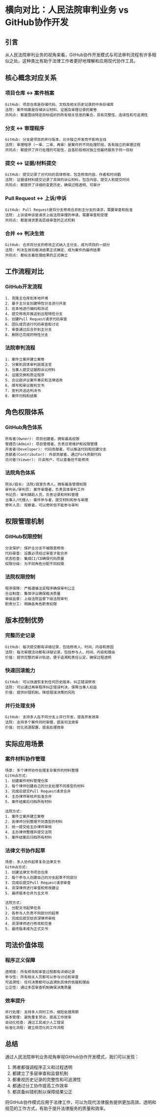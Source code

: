# 横向对比：人民法院审判业务 vs GitHub协作开发

## 引言

从人民法院审判业务的视角来看，GitHub协作开发模式与司法审判流程有许多相似之处。这种类比有助于法律工作者更好地理解和应用现代协作工具。

## 核心概念对应关系

### 项目仓库 ↔ 案件档案
```
GitHub: 项目仓库是存储代码、文档及相关历史记录的中央存储库
法院: 案件档案是存储诉讼材料、证据及审理记录的案卷
共同点: 都是围绕特定目标组织的所有相关信息的集合，具有完整性、连续性和可追溯性
```

### 分支 ↔ 审理程序
```
GitHub: 分支是项目的并行版本，允许独立开发而不影响主线
法院: 审理程序（一审、二审、再审）是案件的不同处理阶段，各有独立的审理过程
共同点: 都提供了并行处理的可能性，且各阶段相对独立但最终服务于同一目标
```

### 提交 ↔ 证据/材料提交
```
GitHub: 提交记录了对代码的具体修改，包含修改内容、作者和时间戳
法院: 证据或材料提交记录了具体的诉讼材料，包含内容、提交人和提交时间
共同点: 都提供了详细的变更历史，确保过程透明、可审计
```

### Pull Request ↔ 上诉/申诉
```
GitHub: Pull Request是将分支修改合并到主分支的请求，需要审查和批准
法院: 上诉或申诉是请求上级法院审理的申请，需要审查和受理
共同点: 都是请求更高层级审查的正式机制
```

### 合并 ↔ 判决生效
```
GitHub: 合并将分支的修改正式纳入主分支，成为项目的一部分
法院: 判决生效将裁决结果正式确定，成为案件的最终结果
共同点: 都标志着处理结果的正式确立
```

## 工作流程对比

### GitHub开发流程
```
1. 克隆主仓库到本地环境
2. 基于主分支创建特性分支进行开发
3. 在本地进行编码和测试
4. 提交修改并推送到远程特性分支
5. 创建Pull Request请求代码审查
6. 团队成员进行代码审查和讨论
7. 审查通过后合并到主分支
8. 删除已完成的特性分支
```

### 法院审判流程
```
1. 案件立案并建立案卷
2. 分案到具体审判庭或法官
3. 当事人提交证据和诉讼材料
4. 证据交换和质证程序
5. 合议庭评议案件事实和法律适用
6. 撰写和审议裁判文书
7. 宣判并送达判决书
8. 案件归档和结案
```

## 角色权限体系

### GitHub角色体系
```
所有者(Owner): 项目创建者，拥有最高权限
管理员(Admin): 项目管理者，负责日常维护和权限管理
开发者(Developer): 代码贡献者，可以推送代码和创建分支
贡献者(Contributor): 外部贡献者，通过Fork贡献代码
访问者(Viewer): 只读用户，可以查看但不能修改
```

### 法院角色体系
```
院长/庭长: 法院/庭室负责人，拥有最高管理权限
审判长/审判员: 案件审理者，负责具体审判工作
书记员: 审判辅助人员，负责记录和材料管理
当事人/代理人: 案件参与者，提交材料和参与审理
旁听人员: 观察者，可以旁听但不能参与审判
```

## 权限管理机制

### GitHub权限控制
```
分支保护: 保护主分支不被随意修改
代码审查: 设置必须经过审查才能合并
状态检查: 集成CI/CD确保代码质量
权限分级: 为不同角色分配不同权限
```

### 法院权限控制
```
程序保障: 严格遵循法定程序确保审判公正
合议制度: 集体评议确保裁决质量
审级监督: 上级法院监督下级法院审判
职责分工: 明确各角色职责权限
```

## 版本控制优势

### 完整历史记录
```
GitHub: 每次提交都有详细记录，包括修改人、时间、内容和原因
法院: 每次审理活动都有详细记录，包括参与人、时间、内容和理由
价值: 提供完整的审计轨迹，便于追溯和责任认定，确保过程透明
```

### 快速回滚能力
```
GitHub: 可以快速恢复到任何历史版本，纠正错误修改
法院: 可以通过再审程序纠正错误判决，保障当事人权益
价值: 提供纠错机制，降低错误决策的风险
```

### 并行处理支持
```
GitHub: 支持多人在不同分支上并行开发，提高开发效率
法院: 支持多个案件同时审理，提高司法效率
价值: 优化资源配置，提高处理效率
```

## 实际应用场景

### 案件材料协作管理
```
场景: 多个律师协作处理复杂案件的材料整理
GitHub方式:
1. 创建案件材料管理仓库
2. 每个律师创建自己的分支处理不同类型的材料
3. 完成后提交Pull Request请求合并
4. 主办律师审核并批准合并
5. 案件结案后归档所有材料

法院方式:
1. 案件立案并建立案卷
2. 各律师分别整理不同类型的材料
3. 统一提交给主办律师审核
4. 主办律师整理并提交法院
5. 案件结案后归档所有材料
```

### 法律文书协作起草
```
场景: 多人协作起草复杂法律文书
GitHub方式:
1. 创建法律文书项目仓库
2. 每个参与人创建自己的分支起草不同部分
3. 完成后提交Pull Request请求审查
4. 资深律师进行审查和修改建议
5. 最终版本合并为主文书

法院方式:
1. 分配文书起草任务
2. 各参与人负责不同部分的起草
3. 完成后提交给资深律师审核
4. 资深律师进行修改和完善
5. 最终版本成为正式文书
```

## 司法价值体现

### 程序正义保障
```
透明度: 所有修改和审查过程都有详细记录
参与性: 所有相关人员都可以参与讨论和审查
可追溯性: 任何决策都可以追溯到具体的依据和理由
公正性: 通过多层审查机制确保决策质量
```

### 效率提升
```
并行处理: 支持多人同时工作，缩短处理周期
版本管理: 避免重复劳动，提高工作效率
自动化检查: 通过工具减少人工错误
标准化流程: 建立规范化的工作流程
```

## 总结

通过人民法院审判业务视角审视GitHub协作开发模式，我们可以发现：

1. 两者都强调程序正义和过程透明
2. 都建立了多层审查和监督机制
3. 都重视历史记录的完整性和可追溯性
4. 都通过分工协作提高工作效率
5. 都具备纠错机制以保障结果公正

将GitHub协作模式应用于法律工作，可以为现代法律服务提供更加高效、透明和规范的工作方式，有助于提升法律服务的质量和效率。
